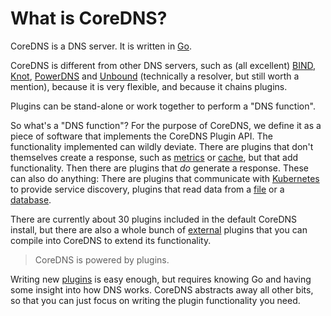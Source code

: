 # What is CoreDNS?

CoreDNS is a DNS server. It is written in [Go](https://golang.org).

CoreDNS is different from other DNS servers, such as (all excellent)
[BIND](https://www.isc.org/blogs/category/bind/),
[Knot](https://www.knot-dns.cz/),
[PowerDNS](https://www.powerdns.com/) and
[Unbound](https://www.unbound.net/) (technically a resolver, but still worth a mention), because it
is very flexible, and because it chains plugins.

Plugins can be stand-alone or work together to perform a "DNS function".

So what's a "DNS function"? For the purpose of CoreDNS, we define it as a piece of software that
implements the CoreDNS Plugin API. The functionality implemented can wildly deviate. There are
plugins that don't themselves create a response, such as [metrics](/plugins/metrics) or
[cache](/plugins/cache), but that add functionality. Then there are plugins that *do* generate
a response. These can also do anything: There are plugins that communicate with
[Kubernetes](/plugins/kubernetes) to provide service discovery, plugins that read data from
a [file](/plugins/file) or a [database](/explugins/pdsql).

There are currently about 30 plugins included in the default CoreDNS install, but there are also a whole
bunch of [external](/explugins) plugins that you can compile into CoreDNS to extend its
functionality.

> CoreDNS is powered by plugins.

Writing new [plugins](#writing-plugins) is easy enough, but requires knowing Go and having
some insight into how DNS works. CoreDNS abstracts away all other bits, so that you can just
focus on writing the plugin functionality you need.
